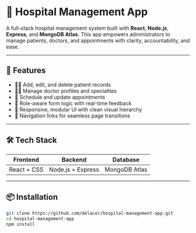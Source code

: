 # 🏥 Hospital Management App

A full-stack hospital management system built with **React**, **Node.js**, **Express**, and **MongoDB Atlas**. This app empowers administrators to manage patients, doctors, and appointments with clarity, accountability, and ease.

---

## 🚀 Features

- 🧑‍⚕️ Add, edit, and delete patient records
- 👨‍⚕️ Manage doctor profiles and specialties
- 📅 Schedule and update appointments
- 🔐 Role-aware form logic with real-time feedback
- 📱 Responsive, modular UI with clean visual hierarchy
- 🔗 Navigation links for seamless page transitions

---

## 🛠 Tech Stack

| Frontend        | Backend         | Database     |
|-----------------|-----------------|--------------|
| React + CSS     | Node.js + Express | MongoDB Atlas |

---

## 📦 Installation

```bash
git clone https://github.com/delacer/hospital-management-app.git
cd hospital-management-app
npm install

